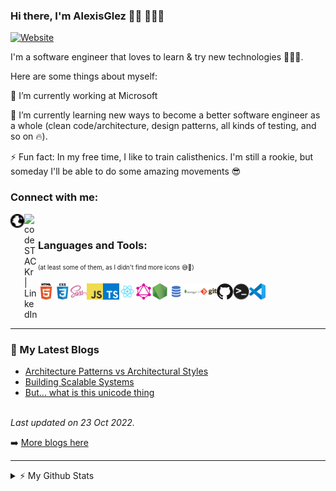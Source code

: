 ### Hi there, I'm AlexisGlez 👋🏻 👨🏻‍💻

[![Website](https://img.shields.io/website?label=MySite&style=for-the-badge&logo=staticman&url=https%3A%2F%2Falexisglez.netlify.com)][website]

I'm a software engineer that loves to learn & try new technologies 💆🏻‍♂️.

Here are some things about myself:

🔭 I’m currently working at Microsoft

🌱 I’m currently learning new ways to become a better software engineer as a whole (clean code/architecture, design patterns, all kinds of testing, and so on 🔥).

⚡ Fun fact: In my free time, I like to train calisthenics. I'm still a rookie, but someday I'll be able to do some amazing movements 😎

### Connect with me:

[<img align="left" alt="alexisglez.netlify.com" width="22px" src="https://raw.githubusercontent.com/iconic/open-iconic/master/svg/globe.svg" />][website]

[<img align="left" alt="codeSTACKr | LinkedIn" width="22px" src="https://cdn.jsdelivr.net/npm/simple-icons@v3/icons/linkedin.svg" />][linkedin]

<br />

### Languages and Tools:

<sub><sup>(at least some of them, as I didn't find more icons 😅🤣)</sup></sub>

<img align="left" alt="HTML5" width="26px" src="https://raw.githubusercontent.com/github/explore/80688e429a7d4ef2fca1e82350fe8e3517d3494d/topics/html/html.png" />

<img align="left" alt="CSS3" width="26px" src="https://raw.githubusercontent.com/github/explore/80688e429a7d4ef2fca1e82350fe8e3517d3494d/topics/css/css.png" />

<img align="left" alt="Sass" width="26px" src="https://raw.githubusercontent.com/github/explore/80688e429a7d4ef2fca1e82350fe8e3517d3494d/topics/sass/sass.png" />

<img align="left" alt="JavaScript" width="26px" src="https://raw.githubusercontent.com/github/explore/80688e429a7d4ef2fca1e82350fe8e3517d3494d/topics/javascript/javascript.png" />

<img align="left" alt="TypeScript" width="26px" src="https://raw.githubusercontent.com/github/explore/80688e429a7d4ef2fca1e82350fe8e3517d3494d/topics/typescript/typescript.png" />

<img align="left" alt="React" width="26px" src="https://raw.githubusercontent.com/github/explore/80688e429a7d4ef2fca1e82350fe8e3517d3494d/topics/react/react.png" />

<img align="left" alt="GraphQL" width="26px" src="https://raw.githubusercontent.com/github/explore/80688e429a7d4ef2fca1e82350fe8e3517d3494d/topics/graphql/graphql.png" />

<img align="left" alt="Node.js" width="26px" src="https://raw.githubusercontent.com/github/explore/80688e429a7d4ef2fca1e82350fe8e3517d3494d/topics/nodejs/nodejs.png" />

<img align="left" alt="SQL" width="26px" src="https://raw.githubusercontent.com/github/explore/80688e429a7d4ef2fca1e82350fe8e3517d3494d/topics/sql/sql.png" />

<img align="left" alt="MongoDB" width="26px" src="https://raw.githubusercontent.com/github/explore/80688e429a7d4ef2fca1e82350fe8e3517d3494d/topics/mongodb/mongodb.png" />

<img align="left" alt="Git" width="26px" src="https://raw.githubusercontent.com/github/explore/80688e429a7d4ef2fca1e82350fe8e3517d3494d/topics/git/git.png" />

<img align="left" alt="GitHub" width="26px" src="https://raw.githubusercontent.com/github/explore/78df643247d429f6cc873026c0622819ad797942/topics/github/github.png" />

<img align="left" alt="Terminal" width="26px" src="https://raw.githubusercontent.com/github/explore/80688e429a7d4ef2fca1e82350fe8e3517d3494d/topics/terminal/terminal.png" />

<img align="left" alt="Visual Studio Code" width="26px" src="https://raw.githubusercontent.com/github/explore/80688e429a7d4ef2fca1e82350fe8e3517d3494d/topics/visual-studio-code/visual-studio-code.png" />

<br clear="left" />

---

### 📕 My Latest Blogs

- [Architecture Patterns vs Architectural Styles](https://alexisglez.netlify.app/blogs/architecture-patterns-vs-architectural-styles)
- [Building Scalable Systems](https://alexisglez.netlify.app/blogs/building-scalable-systems)
- [But... what is this unicode thing](https://alexisglez.netlify.app/blogs/but-what-is-this-unicode-thing)

<br />_Last updated on 23 Oct 2022._<br />


➡️ [More blogs here][my-blogs]

---

<details>
  <summary>⚡ My Github Stats</summary>

  <img align="left" alt="AlexisGlez's Github Stats" src="https://github-readme-stats.vercel.app/api?username=AlexisGlez&show_icons=true&count_private=true&hide_border=true&hide=stars,contribs" />

</details>

[website]: https://alexisglez.netlify.com
[my-blogs]: https://alexisglez.netlify.app/blogs
[linkedin]: https://www.linkedin.com/in/alexisgonzalezgomez

<!--
**AlexisGlez/AlexisGlez** is a ✨ _special_ ✨ repository because its `README.md` (this file) appears on your GitHub profile.

Here are some ideas to get you started:

- 🔭 I’m currently working on ...
- 🌱 I’m currently learning ...
- 👯 I’m looking to collaborate on ...
- 🤔 I’m looking for help with ...
- 💬 Ask me about ...
- 📫 How to reach me: ...
- 😄 Pronouns: ...
- ⚡ Fun fact: ...
-->
